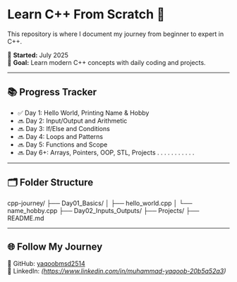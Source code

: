# Learn C++ From Scratch 🚀

This repository is where I document my journey from beginner to expert in C++.

📆 **Started:** July 2025  
🎯 **Goal:** Learn modern C++ concepts with daily coding and projects.

---

## 📚 Progress Tracker

- ✅ Day 1: Hello World, Printing Name & Hobby
- 🔜 Day 2: Input/Output and Arithmetic
- 🔜 Day 3: If/Else and Conditions
- 🔜 Day 4: Loops and Patterns
- 🔜 Day 5: Functions and Scope
- 🔜 Day 6+: Arrays, Pointers, OOP, STL, Projects  . . . . . . . . . . .

---

## 🗂️ Folder Structure

cpp-journey/
├── Day01_Basics/
│ ├── hello_world.cpp
│ └── name_hobby.cpp
├── Day02_Inputs_Outputs/
├── Projects/
├── README.md


---

## 🌐 Follow My Journey

💼 GitHub: [yaqoobmsd2514](https://github.com/yaqoobmsd2514)  
📢 LinkedIn: *(https://www.linkedin.com/in/muhammad-yaqoob-20b5a52a3)*
